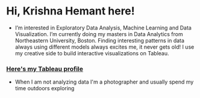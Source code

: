 # Hi, Krishna Hemant here!
- I’m interested in Exploratory Data Analysis, Machine Learning and Data Visualization. I’m currently doing my masters in Data Analytics from Northeastern University, Boston. Finding interesting patterns in data always using different models always excites me, it never gets old! I use my creative side to build interactive visualizations on Tableau. 

### [Here's my **Tableau profile**](https://public.tableau.com/app/profile/krishna.hemant)

- When I am not analyzing data I'm a photographer and usually spend my time outdoors exploring


<!---
Krishnahemantd/Krishnahemantd is a ✨ special ✨ repository because its `README.md` (this file) appears on your GitHub profile.
You can click the Preview link to take a look at your changes.
--->
